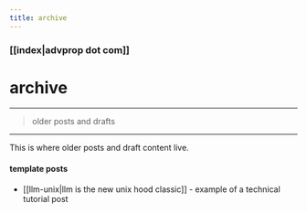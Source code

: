 ```yaml
---
title: archive
---
```


### [[index|advprop dot com]]

<h1 onclick="document.getElementById('darkmode-toggle').click();">
archive
</h1>

---
>older posts and drafts
---

This is where older posts and draft content live.

<!-- Add archived posts here using this format:
#### YYYY-MM-DD :: [[filename|title]]
description or excerpt
-->

#### template posts
- [[llm-unix|llm is the new unix hood classic]] - example of a technical tutorial post

